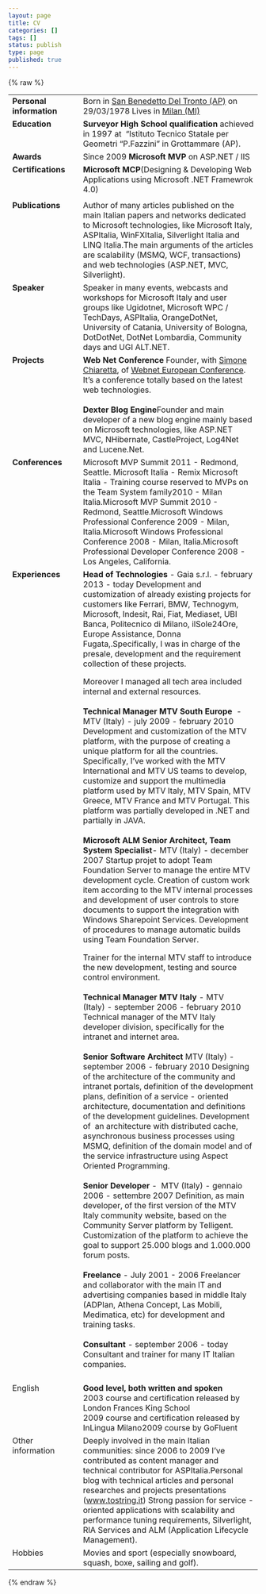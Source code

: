 ```yaml
---
layout: page
title: CV
categories: []
tags: []
status: publish
type: page
published: true
---
```

{% raw %}
<div align="center">
<table width="100%" border="0" cellspacing="0" cellpadding="0">
<tbody>
<tr>
<td valign="top" width="147"><strong>Personal information</strong></td>
<td valign="top" width="539">Born in <a title="San Benedetto del tronto's maps" href=" http://s.tostring.it/NmFCW5 " target="_blank">San Benedetto Del Tronto (AP)</a> on 29/03/1978
Lives in <a title="Milan's map" href=" http://s.tostring.it/NmFFRH ">Milan (MI)</a></td>
</tr>
<tr>
<td valign="top" width="147"><strong>Education</strong></td>
<td valign="top" width="539"><strong>Surveyor High School qualification </strong>achieved in 1997 at  “Istituto Tecnico Statale per Geometri “P.Fazzini” in Grottammare (AP).</td>
</tr>
<tr>
<td valign="top" width="147"><strong>Awards</strong></td>
<td valign="top" width="539">Since 2009 <strong>Microsoft MVP </strong>on ASP.NET / IIS</td>
</tr>
<tr>
<td valign="top" width="147"><strong>Certifications</strong></td>
<td valign="top" width="539"><strong>Microsoft MCP</strong>(Designing &amp; Developing Web Applications using Microsoft .NET Framewrok 4.0)</td>
</tr>
<tr>
<td valign="top" width="147"></td>
<td valign="top" width="539"></td>
</tr>
<tr>
<td valign="top" width="147"><strong>Publications</strong></td>
<td valign="top" width="539">Author of many articles published on the main Italian papers and networks dedicated to Microsoft technologies, like Microsoft Italy, ASPItalia, WinFXItalia, Silverlight Italia and LINQ Italia.The main arguments of the articles are scalability (MSMQ, WCF, transactions) and web technologies (ASP.NET, MVC, Silverlight).</td>
</tr>
<tr>
<td valign="top" width="147"><strong>Speaker</strong></td>
<td valign="top" width="539">Speaker in many events, webcasts and workshops for Microsoft Italy and user groups like Ugidotnet, Microsoft WPC / TechDays, ASPItalia, OrangeDotNet, University of Catania, University of Bologna, DotDotNet, DotNet Lombardia, Community days and UGI ALT.NET.</td>
</tr>
<tr>
<td valign="top" width="147"><strong>Projects</strong></td>
<td valign="top" width="539"><strong>Web Net Conference
</strong>Founder, with <a title="Simone Chiaretta's blog" href="http://codeclimber.net.nz/" target="_blank">Simone Chiaretta</a>, of <a title="Web.net European Conference" href="http://www.webnetconf.eu" target="_blank">Webnet European Conference</a>. It’s a conference totally based on the latest web technologies.
<strong></strong>
<br /><br />
<strong>Dexter Blog Engine</strong>Founder and main developer of a new blog engine mainly based on Microsoft technologies, like ASP.NET MVC, NHibernate, CastleProject, Log4Net and Lucene.Net.<strong></td>
</tr>
<tr>
<td valign="top" width="147"><strong>Conferences</strong></td>
<td valign="top" width="539">Microsoft MVP Summit 2011 - Redmond, Seattle.
Microsoft Italia - Remix
Microsoft Italia - Training course reserved to MVPs on the Team System family2010 - Milan Italia.Microsoft MVP Summit 2010 - Redmond, Seattle.Microsoft Windows Professional Conference 2009 - Milan, Italia.Microsoft Windows Professional Conference 2008 - Milan, Italia.Microsoft Professional Developer Conference 2008 - Los Angeles, California.</td>
</tr>
<tr>
<td valign="top" width="147"><strong>Experiences</strong></td>
<td valign="top" width="539"><b>Head of Technologies </b>- Gaia s.r.l. - february 2013 - today
Development and customization of already existing projects for customers like Ferrari, BMW, Technogym, Microsoft, Indesit, Rai, Fiat, Mediaset, UBI Banca, Politecnico di Milano, ilSole24Ore, Europe Assistance, Donna Fugata,.Specifically, I was in charge of the presale, development and the requirement collection of these projects.

Moreover I managed all tech area included internal and external resources.
<br /><br />
<strong>Technical Manager MTV South Europe</strong>  - MTV (Italy) - july 2009 - february 2010
Development and customization of the MTV platform, with the purpose of creating a unique platform for all the countries. Specifically, I’ve worked with the MTV International and MTV US teams to develop, customize and support the multimedia platform used by MTV Italy, MTV Spain, MTV Greece, MTV France and MTV Portugal. This platform was partially developed in .NET and partially in JAVA.
<br /><br />
<strong>Microsoft ALM Senior Architect, Team System Specialist</strong>- MTV (Italy) - december 2007
Startup projet to adopt Team Foundation Server to manage the entire MTV development cycle. Creation of custom work item according to the MTV internal processes and development of user controls to store documents to support the integration with Windows Sharepoint Services. Development of procedures to manage automatic builds using Team Foundation Server.

Trainer for the internal MTV staff to introduce the new development, testing and source control environment.
<br/><br/>
<strong>Technical Manager MTV Italy </strong>- MTV (Italy) - september 2006 - february 2010
Technical manager of the MTV Italy developer division, specifically for the intranet and internet area.
<br /><br />
<strong>Senior Software Architect </strong> MTV (Italy) - september 2006 - february 2010
Designing of the architecture of the community and intranet portals, definition of the development plans, definition of a service - oriented architecture, documentation and definitions of the development guidelines.
Development of  an architecture with distributed cache, asynchronous business processes using MSMQ, definition of the domain model and of the service infrastructure using Aspect Oriented Programming.
<br /><br />
<strong>Senior Developer</strong> -  MTV (Italy) - gennaio 2006 - settembre 2007
Definition, as main developer, of the first version of the MTV Italy community website, based on the Community Server platform by Telligent. Customization of the platform to achieve the goal to support 25.000 blogs and 1.000.000 forum posts.
<br /><br />
<strong>Freelance </strong> - July 2001 - 2006
Freelancer and collaborator with the main IT and advertising companies based in middle Italy (ADPlan, Athena Concept, Las Mobili, Medimatica, etc) for development and training tasks.
<br /><br />
<strong>Consultant </strong> - september 2006 - today
Consultant and trainer for many IT Italian companies.</td>
</tr>
<tr>
<td valign="top" width="147"></td>
<td valign="top" width="539"></td>
</tr>
<tr>
<td valign="top" width="147">English</td>
<td valign="top" width="539"><strong>Good level, both written and spoken</strong> <br/> 2003 course and certification released by London Frances King School <br/> 2009 course and certification released by InLingua Milano2009 course by GoFluent</td>
</tr>
<tr>
<td valign="top" width="147">Other information</td>
<td valign="bottom" width="539">Deeply involved in the main Italian communities: since 2006 to 2009 I’ve contributed as content manager and technical contributor for ASPItalia.Personal blog with technical articles and personal researches and projects presentations (<a href="http://www.tostring.it/">www.tostring.it</a>) Strong passion for service - oriented applications with scalability and performance tuning requirements, Silverlight, RIA Services and ALM (Application Lifecycle Management).</td>
</tr>
<tr>
<td valign="top" width="147">Hobbies</td>
<td valign="bottom" width="539">Movies and sport (especially snowboard, squash, boxe, sailing and golf).</td>
</tr>
</tbody>
</table>
</div>
{% endraw %}

